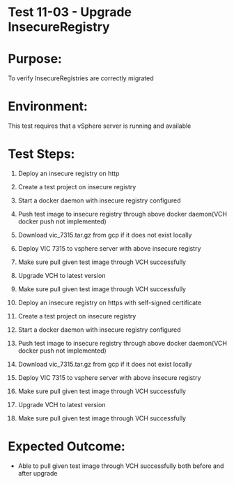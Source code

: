 Test 11-03 - Upgrade InsecureRegistry
=======

# Purpose:
To verify InsecureRegistries are correctly migrated

# Environment:
This test requires that a vSphere server is running and available

# Test Steps:

1. Deploy an insecure registry on http
2. Create a test project on insecure registry
3. Start a docker daemon with insecure registry configured
4. Push test image to insecure registry through above docker daemon(VCH docker push not implemented)
5. Download vic_7315.tar.gz from gcp if it does not exist locally
6. Deploy VIC 7315 to vsphere server with above insecure registry
7. Make sure pull given test image through VCH successfully
8. Upgrade VCH to latest version
9. Make sure pull given test image through VCH successfully

10. Deploy an insecure registry on https with self-signed certificate
11. Create a test project on insecure registry
12. Start a docker daemon with insecure registry configured
13. Push test image to insecure registry through above docker daemon(VCH docker push not implemented)
14. Download vic_7315.tar.gz from gcp if it does not exist locally
15. Deploy VIC 7315 to vsphere server with above insecure registry
16. Make sure pull given test image through VCH successfully
17. Upgrade VCH to latest version
18. Make sure pull given test image through VCH successfully

# Expected Outcome:
* Able to pull given test image through VCH successfully both before and after upgrade
